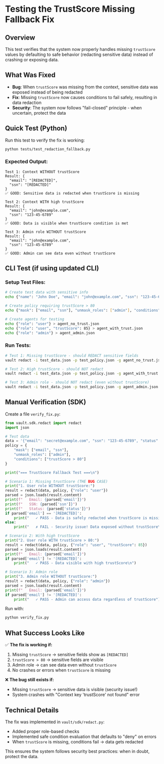 # Testing the TrustScore Missing Fallback Fix

## Overview
This test verifies that the system now properly handles missing `trustScore` values by defaulting to safe behavior (redacting sensitive data) instead of crashing or exposing data.

## What Was Fixed
- **Bug**: When `trustScore` was missing from the context, sensitive data was exposed instead of being redacted
- **Fix**: Missing `trustScore` now causes conditions to fail safely, resulting in data redaction
- **Security**: The system now follows "fail-closed" principle - when uncertain, protect the data

## Quick Test (Python)

Run this test to verify the fix is working:

```bash
python tests/test_redaction_fallback.py
```

### Expected Output:
```
Test 1: Context WITHOUT trustScore
Result: {
  "email": "[REDACTED]",
  "ssn": "[REDACTED]"
}
✅ GOOD: Sensitive data is redacted when trustScore is missing

Test 2: Context WITH high trustScore  
Result: {
  "email": "john@example.com",
  "ssn": "123-45-6789"
}
✅ GOOD: Data is visible when trustScore condition is met

Test 3: Admin role WITHOUT trustScore
Result: {
  "email": "john@example.com",
  "ssn": "123-45-6789"  
}
✅ GOOD: Admin can see data even without trustScore
```

## CLI Test (if using updated CLI)

### Setup Test Files:
```bash
# Create test data with sensitive info
echo {"name": "John Doe", "email": "john@example.com", "ssn": "123-45-6789"} > test_data.json

# Create policy requiring trustScore > 80
echo {"mask": ["email", "ssn"], "unmask_roles": ["admin"], "conditions": ["trustScore > 80"]} > test_policy.json

# Create agents for testing
echo {"role": "user"} > agent_no_trust.json
echo {"role": "user", "trustScore": 85} > agent_with_trust.json
echo {"role": "admin"} > agent_admin.json
```

### Run Tests:
```bash
# Test 1: Missing trustScore - should REDACT sensitive fields
vault redact -i test_data.json -p test_policy.json -g agent_no_trust.json

# Test 2: High trustScore - should NOT redact
vault redact -i test_data.json -p test_policy.json -g agent_with_trust.json

# Test 3: Admin role - should NOT redact (even without trustScore)
vault redact -i test_data.json -p test_policy.json -g agent_admin.json
```

## Manual Verification (SDK)

Create a file `verify_fix.py`:

```python
from vault.sdk.redact import redact
import json

# Test data
data = '{"email": "secret@example.com", "ssn": "123-45-6789", "status": "active"}'
policy = {
    "mask": ["email", "ssn"],
    "unmask_roles": ["admin"],
    "conditions": ["trustScore > 80"]
}

print("=== TrustScore Fallback Test ===\n")

# Scenario 1: Missing trustScore (THE BUG CASE)
print("1. User role WITHOUT trustScore:")
result = redact(data, policy, {"role": "user"})
parsed = json.loads(result.content)
print(f"   Email: {parsed['email']}")
print(f"   SSN: {parsed['ssn']}")
print(f"   Status: {parsed['status']}")
if parsed['email'] == '[REDACTED]':
    print("   ✓ PASS - Data is safely redacted when trustScore is missing\n")
else:
    print("   ✗ FAIL - Security issue! Data exposed without trustScore\n")

# Scenario 2: With high trustScore
print("2. User role WITH trustScore > 80:")
result = redact(data, policy, {"role": "user", "trustScore": 85})
parsed = json.loads(result.content)
print(f"   Email: {parsed['email']}")
if parsed['email'] != '[REDACTED]':
    print("   ✓ PASS - Data visible with high trustScore\n")

# Scenario 3: Admin role
print("3. Admin role WITHOUT trustScore:")
result = redact(data, policy, {"role": "admin"})
parsed = json.loads(result.content)
print(f"   Email: {parsed['email']}")
if parsed['email'] != '[REDACTED]':
    print("   ✓ PASS - Admin can access data regardless of trustScore")
```

Run with:
```bash
python verify_fix.py
```

## What Success Looks Like

✅ **The fix is working if:**
1. Missing `trustScore` → sensitive fields show as `[REDACTED]`
2. `trustScore > 80` → sensitive fields are visible
3. Admin role → can see data even without `trustScore`
4. No crashes or errors when `trustScore` is missing

❌ **The bug still exists if:**
- Missing `trustScore` → sensitive data is visible (security issue!)
- System crashes with "Context key 'trustScore' not found" error

## Technical Details

The fix was implemented in `vault/sdk/redact.py`:
- Added proper role-based checks
- Implemented safe condition evaluation that defaults to "deny" on errors
- When `trustScore` is missing, conditions fail → data gets redacted

This ensures the system follows security best practices: when in doubt, protect the data.